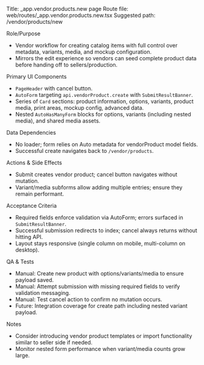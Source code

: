 Title: _app.vendor.products.new page
Route file: web/routes/_app.vendor.products.new.tsx
Suggested path: /vendor/products/new

Role/Purpose
- Vendor workflow for creating catalog items with full control over metadata, variants, media, and mockup configuration.
- Mirrors the edit experience so vendors can seed complete product data before handing off to sellers/production.

Primary UI Components
- `PageHeader` with cancel button.
- `AutoForm` targeting `api.vendorProduct.create` with `SubmitResultBanner`.
- Series of `Card` sections: product information, options, variants, product media, print areas, mockup config, advanced data.
- Nested `AutoHasManyForm` blocks for options, variants (including nested media), and shared media assets.

Data Dependencies
- No loader; form relies on Auto metadata for vendorProduct model fields.
- Successful create navigates back to `/vendor/products`.

Actions & Side Effects
- Submit creates vendor product; cancel button navigates without mutation.
- Variant/media subforms allow adding multiple entries; ensure they remain performant.

Acceptance Criteria
- Required fields enforce validation via AutoForm; errors surfaced in `SubmitResultBanner`.
- Successful submission redirects to index; cancel always returns without hitting API.
- Layout stays responsive (single column on mobile, multi-column on desktop).

QA & Tests
- Manual: Create new product with options/variants/media to ensure payload saved.
- Manual: Attempt submission with missing required fields to verify validation messaging.
- Manual: Test cancel action to confirm no mutation occurs.
- Future: Integration coverage for create path including nested variant payload.

Notes
- Consider introducing vendor product templates or import functionality similar to seller side if needed.
- Monitor nested form performance when variant/media counts grow large.

